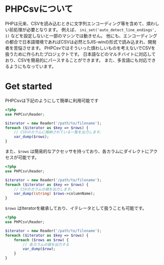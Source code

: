 # PHPCsvについて
PHPは元来、CSVを読み込むときに文字列エンコーディング等を含めて、煩わしい前処理が必要となります。
例えば、 `ini_set('auto_detect_line_endings', 1)` などを設定しないと一部のマシンでは動きせん。
他にも、エンコーディングの都合で日本語環境であればCSVは必然とSJIS-winの形式で読み込まれ、開発者を苦悩させます。
PHPCsvではそういった煩わしいものを考えないでCSVを扱うために作られたプロジェクトです。
日本語などのマルチバイトに対応しており、CSVを簡易的にパースすることができます。
また、多言語にも対応できるようにもなっています。

# Get started
PHPCsvは下記のようにして簡単に利用可能です

```php
<?php
use PHPCsv\Reader;

$iterator = new Reader('/path/to/filename');
foreach ($iterator as $key => $rows) {
    // CSVのカラムに格納されている一覧を出力します。
    var_dump($rows);
}
```

また、`$rows` は簡易的なアクセッサを持っており、各カラムにダイレクトにアクセスが可能です。
```php
<?php
use PHPCsv\Reader;

$iterator = new Reader('/path/to/filename');
foreach ($iterator as $key => $rows) {
    // CSVのカラムの値を出力します。
    var_dump((string) $rows->columnName);
}
```

`$rows` はIteratorを継承しており、イテレータとして扱うことも可能です。

```php
<?php
use PHPCsv\Reader;

$iterator = new Reader('/path/to/filename');
foreach ($iterator as $key => $rows) {
    foreach ($rows as $row) {
        // 各カラムの値を出力する
        var_dump($row);
    }
}
```
